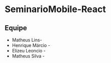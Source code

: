 # SeminarioMobile-React

## Equipe 
* Matheus Lins- 
* Henrique Márcio -  
* Elizeu Leoncio - 
* Matheus Silva - 



